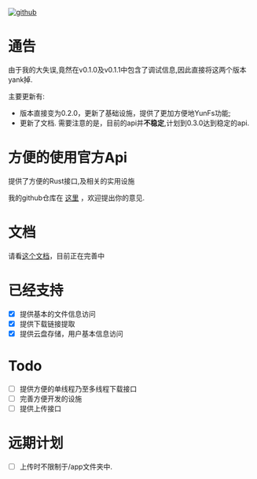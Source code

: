 [![github](https://img.shields.io/badge/baiduyun__api-crate-green)](https://github.com/hfh1999/baiduyun_api/)
# 通告
由于我的大失误,竟然在v0.1.0及v0.1.1中包含了调试信息,因此直接将这两个版本yank掉.

主要更新有:
- 版本直接变为0.2.0，更新了基础设施，提供了更加方便地YunFs功能;
- 更新了文档.
需要注意的是，目前的api并**不稳定**,计划到0.3.0达到稳定的api.

# 方便的使用官方Api

提供了方便的Rust接口,及相关的实用设施

我的github仓库在 [这里](https://github.com/hfh1999/baiduyun_api) ，欢迎提出你的意见.

# 文档
请看[这个文档](https://docs.rs/baiduyun_api/0.1.0)，目前正在完善中

# 已经支持
- [x] 提供基本的文件信息访问
- [x] 提供下载链接提取
- [x] 提供云盘存储，用户基本信息访问  

# Todo
- [ ] 提供方便的单线程乃至多线程下载接口
- [ ] 完善方便开发的设施
- [ ] 提供上传接口

# 远期计划
- [ ] 上传时不限制于/app文件夹中.
